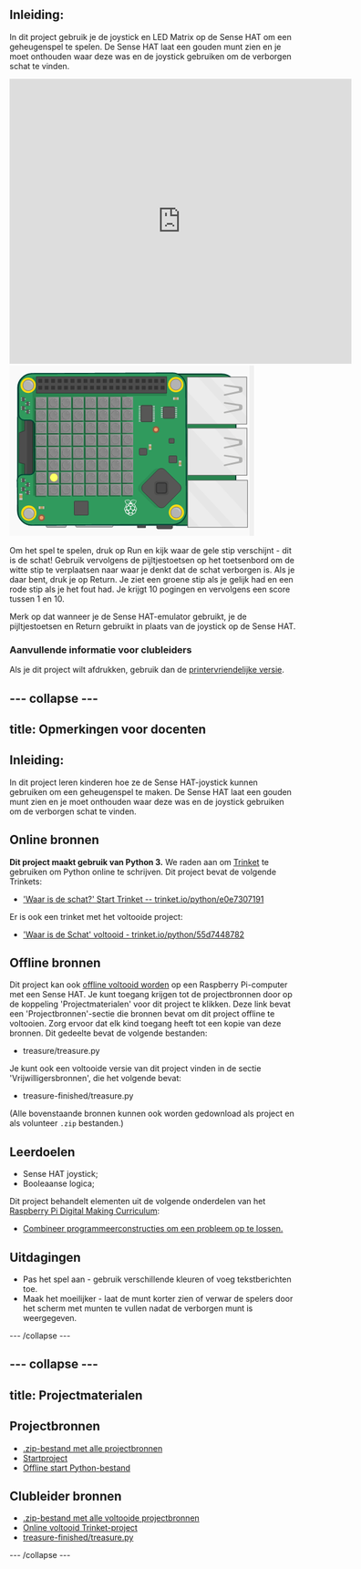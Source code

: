 ## Inleiding:

In dit project gebruik je de joystick en LED Matrix op de Sense HAT om een geheugenspel te spelen. De Sense HAT laat een gouden munt zien en je moet onthouden waar deze was en de joystick gebruiken om de verborgen schat te vinden.

<div class="trinket">
  <iframe src="https://trinket.io/embed/python/79ac6a377d?outputOnly=true&start=result" width="600" height="500" frameborder="0" marginwidth="0" marginheight="0" allowfullscreen mark="crwd-mark">
</iframe> <img src="images/treasure-final.png" />
</div>

Om het spel te spelen, druk op Run en kijk waar de gele stip verschijnt - dit is de schat! Gebruik vervolgens de pijltjestoetsen op het toetsenbord om de witte stip te verplaatsen naar waar je denkt dat de schat verborgen is. Als je daar bent, druk je op Return. Je ziet een groene stip als je gelijk had en een rode stip als je het fout had. Je krijgt 10 pogingen en vervolgens een score tussen 1 en 10.

Merk op dat wanneer je de Sense HAT-emulator gebruikt, je de pijltjestoetsen en Return gebruikt in plaats van de joystick op de Sense HAT.

### Aanvullende informatie voor clubleiders

Als je dit project wilt afdrukken, gebruik dan de [printervriendelijke versie](https://projects.raspberrypi.org/nl-NL/projects/wheres-the-treasure/print).

--- collapse ---
---
title: Opmerkingen voor docenten
---

## Inleiding:

In dit project leren kinderen hoe ze de Sense HAT-joystick kunnen gebruiken om een geheugenspel te maken. De Sense HAT laat een gouden munt zien en je moet onthouden waar deze was en de joystick gebruiken om de verborgen schat te vinden.

## Online bronnen

**Dit project maakt gebruik van Python 3.** We raden aan om [Trinket](https://trinket.io/) te gebruiken om Python online te schrijven. Dit project bevat de volgende Trinkets:

* ['Waar is de schat?' Start Trinket -- trinket.io/python/e0e7307191](https://trinket.io/python/e0e7307191)

Er is ook een trinket met het voltooide project:

* ['Waar is de Schat' voltooid - trinket.io/python/55d7448782](https://trinket.io/python/55d7448782)

## Offline bronnen

Dit project kan ook [offline voltooid worden](https://www.codeclubprojects.org/en-GB/resources/physical-sense-hat/) op een Raspberry Pi-computer met een Sense HAT. Je kunt toegang krijgen tot de projectbronnen door op de koppeling 'Projectmaterialen' voor dit project te klikken. Deze link bevat een 'Projectbronnen'-sectie die bronnen bevat om dit project offline te voltooien. Zorg ervoor dat elk kind toegang heeft tot een kopie van deze bronnen. Dit gedeelte bevat de volgende bestanden:

* treasure/treasure.py

Je kunt ook een voltooide versie van dit project vinden in de sectie 'Vrijwilligersbronnen', die het volgende bevat:

* treasure-finished/treasure.py

(Alle bovenstaande bronnen kunnen ook worden gedownload als project en als volunteer `.zip` bestanden.)

## Leerdoelen

* Sense HAT joystick;
* Booleaanse logica;

Dit project behandelt elementen uit de volgende onderdelen van het [Raspberry Pi Digital Making Curriculum](http://rpf.io/curriculum):

* [Combineer programmeerconstructies om een ​​probleem op te lossen.](https://www.raspberrypi.org/curriculum/programming/builder)

## Uitdagingen

* Pas het spel aan - gebruik verschillende kleuren of voeg tekstberichten toe. 
* Maak het moeilijker - laat de munt korter zien of verwar de spelers door het scherm met munten te vullen nadat de verborgen munt is weergegeven. 

--- /collapse ---

--- collapse ---
---
title: Projectmaterialen
---

## Projectbronnen

* [.zip-bestand met alle projectbronnen](resources/treasure-project-resources.zip)
* [Startproject](https://trinket.io/python/e0e7307191)
* [Offline start Python-bestand](resources/treasure-treasure.py)

## Clubleider bronnen

* [.zip-bestand met alle voltooide projectbronnen](resources/treasure-volunteer-resources.zip)
* [Online voltooid Trinket-project](https://trinket.io/python/55d7448782)
* [treasure-finished/treasure.py](resources/treasure-finished-treasure.py)

--- /collapse ---
